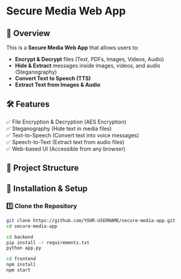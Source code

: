 # Secure Media Web App

## 🚀 Overview
This is a **Secure Media Web App** that allows users to:
- **Encrypt & Decrypt** files (Text, PDFs, Images, Videos, Audio)
- **Hide & Extract** messages inside images, videos, and audio (Steganography)
- **Convert Text to Speech (TTS)**
- **Extract Text from Images & Audio**

## 🛠️ Features
✅ File Encryption & Decryption (AES Encryption)  
✅ Steganography (Hide text in media files)  
✅ Text-to-Speech (Convert text into voice messages)  
✅ Speech-to-Text (Extract text from audio files)  
✅ Web-based UI (Accessible from any browser)  

## 📂 Project Structure
## 🔧 Installation & Setup
### 1️⃣ Clone the Repository
```sh
git clone https://github.com/YOUR-USERNAME/secure-media-app.git
cd secure-media-app

cd backend
pip install -r requirements.txt
python app.py

cd frontend
npm install
npm start
